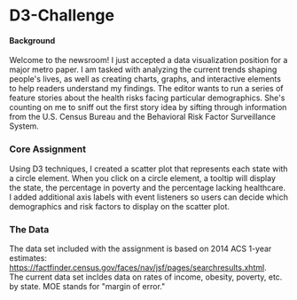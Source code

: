 # D3-Challenge

#### Background
Welcome to the newsroom! I just accepted a data visualization position for a major metro paper. I am tasked with analyzing the current trends shaping people's lives, as well as creating charts, graphs, and interactive elements to help readers understand my findings.
The editor wants to run a series of feature stories about the health risks facing particular demographics. She's counting on me to sniff out the first story idea by sifting through information from the U.S. Census Bureau and the Behavioral Risk Factor Surveillance System.

### Core Assignment 
Using D3 techniques, I created a scatter plot that represents each state with a circle element. When you click on a circle element, a tooltip will display the state, the percentage in poverty and the percentage lacking healthcare. I added additional axis labels with event listeners so users can decide which demographics and risk factors to display on the scatter plot. 

### The Data 
The data set included with the assignment is based on 2014 ACS 1-year estimates: https://factfinder.census.gov/faces/nav/jsf/pages/searchresults.xhtml.  
The current data set incldes data on rates of income, obesity, poverty, etc. by state. 
MOE stands for "margin of error."
